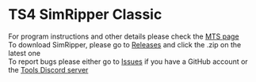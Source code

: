 # TS4 SimRipper Classic

For program instructions and other details please check the [MTS page](https://modthesims.info/d/635720/ts4-simripper-classic-rip-sims-from-savegames-v3-14-2-0-updated-4-19-2023.html)\
To download SimRipper, please go to [Releases](https://github.com/CmarNYC-Tools/TS4SimRipper/releases) and click the .zip on the latest one\
To report bugs please either go to [Issues](https://github.com/CmarNYC-Tools/TS4SimRipper/issues) if you have a GitHub account or the [Tools Discord server](https://discord.gg/TcAxhT6ayM)
